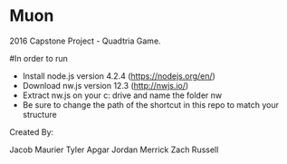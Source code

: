 # Muon
2016 Capstone Project - Quadtria Game.

#In order to run
- Install node.js version 4.2.4 (https://nodejs.org/en/)
- Download nw.js version 12.3 (http://nwjs.io/)
- Extract nw.js on your c: drive and name the folder nw
- Be sure to change the path of the shortcut in this repo to match your structure

Created By:

Jacob Maurier
Tyler Apgar
Jordan Merrick
Zach Russell